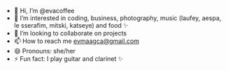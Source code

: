 - 👋 Hi, I’m @evacoffee
- 👀 I’m interested in coding, business, photography, music (laufey, aespa, le sserafim, mitski, katseye) and food ✨
- 💞️ I’m looking to collaborate on projects 
- 📫 How to reach me evmaagca@gmail.com
- 😄 Pronouns: she/her
- ⚡ Fun fact: I play guitar and clarinet ✨

<!---
evacoffee/evacoffee is a ✨ special ✨ repository because its `README.md` (this file) appears on your GitHub profile.
You can click the Preview link to take a look at your changes.
--->
